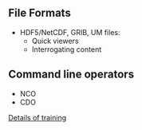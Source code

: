 ## File Formats

 * HDF5/NetCDF, GRIB, UM files: 
     * Quick viewers
     * Interrogating content

## Command line operators

 * NCO
 * CDO

[Details of training](FileFormats_details.md)